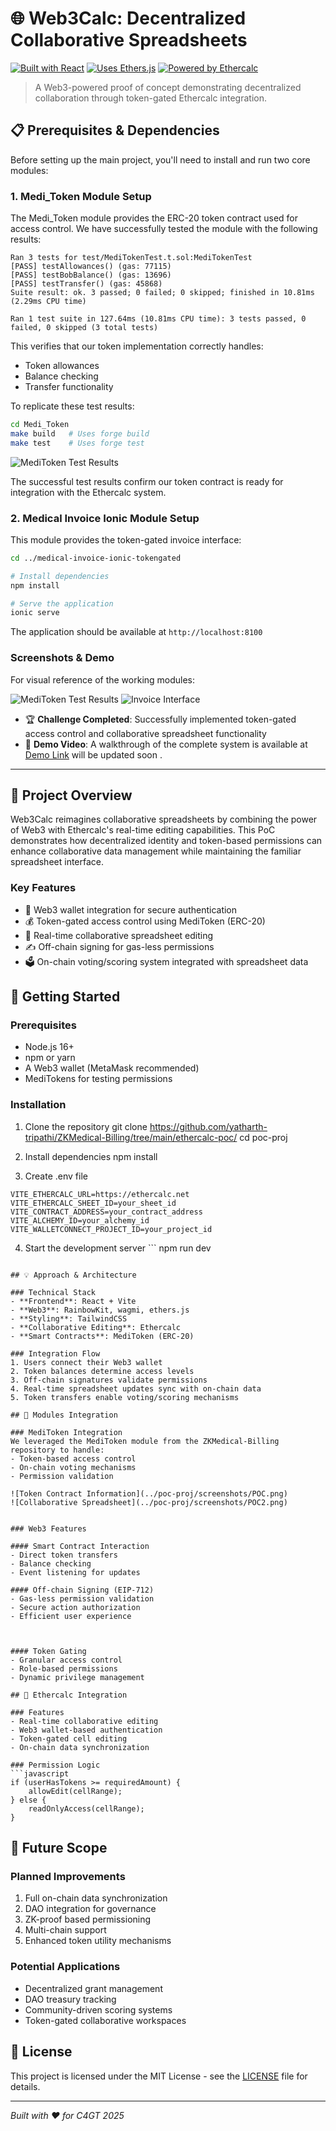 # 🌐 Web3Calc: Decentralized Collaborative Spreadsheets

[![Built with React](https://img.shields.io/badge/Built%20with-React-61dafb.svg)](https://reactjs.org/)
[![Uses Ethers.js](https://img.shields.io/badge/Uses-Ethers.js-blue.svg)](https://docs.ethers.org/v6/)
[![Powered by Ethercalc](https://img.shields.io/badge/Powered%20by-Ethercalc-green.svg)](https://ethercalc.net/)


> A Web3-powered proof of concept demonstrating decentralized collaboration through token-gated Ethercalc integration.

## 📋 Prerequisites & Dependencies 

Before setting up the main project, you'll need to install and run two core modules:

### 1. Medi_Token Module Setup

The Medi_Token module provides the ERC-20 token contract used for access control. We have successfully tested the module with the following results:

```
Ran 3 tests for test/MediTokenTest.t.sol:MediTokenTest
[PASS] testAllowances() (gas: 77115)
[PASS] testBobBalance() (gas: 13696)
[PASS] testTransfer() (gas: 45868)
Suite result: ok. 3 passed; 0 failed; 0 skipped; finished in 10.81ms (2.29ms CPU time)

Ran 1 test suite in 127.64ms (10.81ms CPU time): 3 tests passed, 0 failed, 0 skipped (3 total tests)
```

This verifies that our token implementation correctly handles:
- Token allowances
- Balance checking
- Transfer functionality

To replicate these test results:

```bash
cd Medi_Token
make build   # Uses forge build
make test    # Uses forge test
```

![MediToken Test Results](../poc-proj/screenshots/MediToken.png)

The successful test results confirm our token contract is ready for integration with the Ethercalc system.

### 2. Medical Invoice Ionic Module Setup

This module provides the token-gated invoice interface:

```bash
cd ../medical-invoice-ionic-tokengated

# Install dependencies
npm install

# Serve the application
ionic serve
```

The application should be available at `http://localhost:8100`

### Screenshots & Demo

For visual reference of the working modules:

![MediToken Test Results](../poc-proj/screenshots/Frontend1.png)
![Invoice Interface](../poc-proj/screenshots/frontend2.png)

- 🏆 **Challenge Completed**: Successfully implemented token-gated access control and collaborative spreadsheet functionality
- 🎥 **Demo Video**: A walkthrough of the complete system is available at [Demo Link](your-demo-link) will be updated soon . 

---

## 🎯 Project Overview

Web3Calc reimagines collaborative spreadsheets by combining the power of Web3 with Ethercalc's real-time editing capabilities. This PoC demonstrates how decentralized identity and token-based permissions can enhance collaborative data management while maintaining the familiar spreadsheet interface.

### Key Features
- 🔑 Web3 wallet integration for secure authentication
- 💰 Token-gated access control using MediToken (ERC-20)
- 📝 Real-time collaborative spreadsheet editing
- ✍️ Off-chain signing for gas-less permissions
- 🗳️ On-chain voting/scoring system integrated with spreadsheet data

## 🚀 Getting Started

### Prerequisites
- Node.js 16+
- npm or yarn
- A Web3 wallet (MetaMask recommended)
- MediTokens for testing permissions

### Installation

1. Clone the repository
git clone https://github.com/yatharth-tripathi/ZKMedical-Billing/tree/main/ethercalc-poc/
cd poc-proj

2. Install dependencies
npm install


3. Create .env file
```env
VITE_ETHERCALC_URL=https://ethercalc.net
VITE_ETHERCALC_SHEET_ID=your_sheet_id
VITE_CONTRACT_ADDRESS=your_contract_address
VITE_ALCHEMY_ID=your_alchemy_id
VITE_WALLETCONNECT_PROJECT_ID=your_project_id
```

4. Start the development server
\`\`\`
npm run dev
```

## 💡 Approach & Architecture

### Technical Stack
- **Frontend**: React + Vite
- **Web3**: RainbowKit, wagmi, ethers.js
- **Styling**: TailwindCSS
- **Collaborative Editing**: Ethercalc
- **Smart Contracts**: MediToken (ERC-20)

### Integration Flow
1. Users connect their Web3 wallet
2. Token balances determine access levels
3. Off-chain signatures validate permissions
4. Real-time spreadsheet updates sync with on-chain data
5. Token transfers enable voting/scoring mechanisms

## 🔧 Modules Integration

### MediToken Integration
We leveraged the MediToken module from the ZKMedical-Billing repository to handle:
- Token-based access control
- On-chain voting mechanisms
- Permission validation

![Token Contract Information](../poc-proj/screenshots/POC.png)
![Collaborative Spreadsheet](../poc-proj/screenshots/POC2.png)


### Web3 Features

#### Smart Contract Interaction
- Direct token transfers
- Balance checking
- Event listening for updates

#### Off-chain Signing (EIP-712)
- Gas-less permission validation
- Secure action authorization
- Efficient user experience



#### Token Gating
- Granular access control
- Role-based permissions
- Dynamic privilege management

## 🔄 Ethercalc Integration

### Features
- Real-time collaborative editing
- Web3 wallet-based authentication
- Token-gated cell editing
- On-chain data synchronization

### Permission Logic
```javascript
if (userHasTokens >= requiredAmount) {
    allowEdit(cellRange);
} else {
    readOnlyAccess(cellRange);
}
```

## 🔮 Future Scope

### Planned Improvements
1. Full on-chain data synchronization
2. DAO integration for governance
3. ZK-proof based permissioning
4. Multi-chain support
5. Enhanced token utility mechanisms

### Potential Applications
- Decentralized grant management
- DAO treasury tracking
- Community-driven scoring systems
- Token-gated collaborative workspaces

## 📄 License

This project is licensed under the MIT License - see the [LICENSE](LICENSE) file for details.

---
*Built with ❤️ for C4GT 2025*
